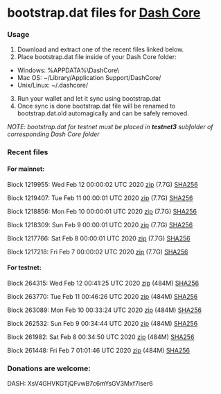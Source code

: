 # bootstrap.dat files for [Dash Core](https://github.com/dashpay/dash)

### Usage

1. Download and extract one of the recent files linked below.
2. Place bootstrap.dat file inside of your Dash Core folder:
 - Windows: %APPDATA%\DashCore\
 - Mac OS: ~/Library/Application Support/DashCore/
 - Unix/Linux: ~/.dashcore/
3. Run your wallet and let it sync using bootstrap.dat
4. Once sync is done bootstrap.dat file will be renamed to bootstrap.dat.old automagically and can be safely removed.

_NOTE: bootstrap.dat for testnet must be placed in **testnet3** subfolder of corresponding Dash Core folder_

### Recent files

#### For mainnet:

Block 1219955: Wed Feb 12 00:00:02 UTC 2020 [zip](https://dash-bootstrap.ams3.digitaloceanspaces.com/mainnet/2020-02-12/bootstrap.dat.zip) (7.7G) [SHA256](https://dash-bootstrap.ams3.digitaloceanspaces.com/mainnet/2020-02-12/sha256.txt)

Block 1219407: Tue Feb 11 00:00:01 UTC 2020 [zip](https://dash-bootstrap.ams3.digitaloceanspaces.com/mainnet/2020-02-11/bootstrap.dat.zip) (7.7G) [SHA256](https://dash-bootstrap.ams3.digitaloceanspaces.com/mainnet/2020-02-11/sha256.txt)

Block 1218856: Mon Feb 10 00:00:01 UTC 2020 [zip](https://dash-bootstrap.ams3.digitaloceanspaces.com/mainnet/2020-02-10/bootstrap.dat.zip) (7.7G) [SHA256](https://dash-bootstrap.ams3.digitaloceanspaces.com/mainnet/2020-02-10/sha256.txt)

Block 1218309: Sun Feb  9 00:00:01 UTC 2020 [zip](https://dash-bootstrap.ams3.digitaloceanspaces.com/mainnet/2020-02-09/bootstrap.dat.zip) (7.7G) [SHA256](https://dash-bootstrap.ams3.digitaloceanspaces.com/mainnet/2020-02-09/sha256.txt)

Block 1217766: Sat Feb  8 00:00:01 UTC 2020 [zip](https://dash-bootstrap.ams3.digitaloceanspaces.com/mainnet/2020-02-08/bootstrap.dat.zip) (7.7G) [SHA256](https://dash-bootstrap.ams3.digitaloceanspaces.com/mainnet/2020-02-08/sha256.txt)

Block 1217218: Fri Feb  7 00:00:02 UTC 2020 [zip](https://dash-bootstrap.ams3.digitaloceanspaces.com/mainnet/2020-02-07/bootstrap.dat.zip) (7.7G) [SHA256](https://dash-bootstrap.ams3.digitaloceanspaces.com/mainnet/2020-02-07/sha256.txt)


#### For testnet:

Block 264315: Wed Feb 12 00:41:25 UTC 2020 [zip](https://dash-bootstrap.ams3.digitaloceanspaces.com/testnet/2020-02-12/bootstrap.dat.zip) (484M) [SHA256](https://dash-bootstrap.ams3.digitaloceanspaces.com/testnet/2020-02-12/sha256.txt)

Block 263770: Tue Feb 11 00:46:26 UTC 2020 [zip](https://dash-bootstrap.ams3.digitaloceanspaces.com/testnet/2020-02-11/bootstrap.dat.zip) (484M) [SHA256](https://dash-bootstrap.ams3.digitaloceanspaces.com/testnet/2020-02-11/sha256.txt)

Block 263089: Mon Feb 10 00:33:24 UTC 2020 [zip](https://dash-bootstrap.ams3.digitaloceanspaces.com/testnet/2020-02-10/bootstrap.dat.zip) (484M) [SHA256](https://dash-bootstrap.ams3.digitaloceanspaces.com/testnet/2020-02-10/sha256.txt)

Block 262532: Sun Feb  9 00:34:44 UTC 2020 [zip](https://dash-bootstrap.ams3.digitaloceanspaces.com/testnet/2020-02-09/bootstrap.dat.zip) (484M) [SHA256](https://dash-bootstrap.ams3.digitaloceanspaces.com/testnet/2020-02-09/sha256.txt)

Block 261982: Sat Feb  8 00:34:50 UTC 2020 [zip](https://dash-bootstrap.ams3.digitaloceanspaces.com/testnet/2020-02-08/bootstrap.dat.zip) (484M) [SHA256](https://dash-bootstrap.ams3.digitaloceanspaces.com/testnet/2020-02-08/sha256.txt)

Block 261448: Fri Feb  7 01:01:46 UTC 2020 [zip](https://dash-bootstrap.ams3.digitaloceanspaces.com/testnet/2020-02-07/bootstrap.dat.zip) (484M) [SHA256](https://dash-bootstrap.ams3.digitaloceanspaces.com/testnet/2020-02-07/sha256.txt)


### Donations are welcome:

DASH: XsV4GHVKGTjQFvwB7c6mYsGV3Mxf7iser6
